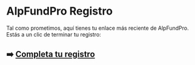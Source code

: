 # AlpFundPro Registro

Tal como prometimos, aquí tienes tu enlace más reciente de AlpFundPro. Estás a un clic de terminar tu registro:

## ➡️ [Completa tu registro](https://is.gd/Ckwggl)